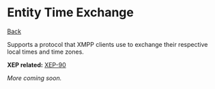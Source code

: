 Entity Time Exchange
====================

[Back](index.md)

Supports a protocol that XMPP clients use to exchange their respective local
times and time zones.

**XEP related:** [XEP-90](http://www.xmpp.org/extensions/xep-0090.html)

_More coming soon._

